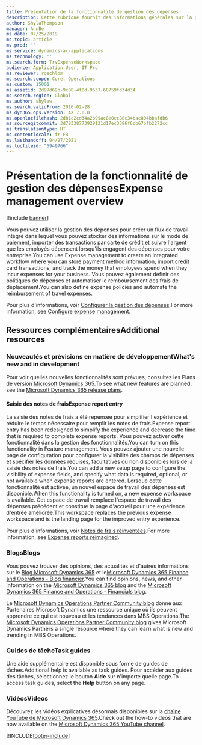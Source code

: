 ```yaml
---
title: Présentation de la fonctionnalité de gestion des dépenses
description: Cette rubrique fournit des informations générales sur la gestion des dépenses et des liens vers des ressources supplémentaires. Vous pouvez utiliser la gestion des dépenses pour créer un flux de travail intégré dans lequel vous pouvez stocker des informations sur le mode de paiement, importer des transactions par carte de crédit et suivre l'argent que les employés dépensent lorsqu'ils engagent des dépenses pour votre entreprise.
author: ShylaThompson
manager: AnnBe
ms.date: 07/25/2019
ms.topic: article
ms.prod: ''
ms.service: dynamics-ax-applications
ms.technology: ''
ms.search.form: TrvExpenseWorkspace
audience: Application User, IT Pro
ms.reviewer: roschlom
ms.search.scope: Core, Operations
ms.custom: 15001
ms.assetid: 2d97d69b-9c08-4f0d-9637-68759fd34d34
ms.search.region: Global
ms.author: shylaw
ms.search.validFrom: 2016-02-28
ms.dyn365.ops.version: AX 7.0.0
ms.openlocfilehash: 2db1c2cd34a2b99ac8e0cc88c34bac804bbafdb6
ms.sourcegitcommit: 3d78338773929121d17ec3386f6cb67bfb2272cc
ms.translationtype: HT
ms.contentlocale: fr-FR
ms.lasthandoff: 04/27/2021
ms.locfileid: "5949766"
---
```

# <a name="expense-management-overview"></a><span data-ttu-id="167a6-104">Présentation de la fonctionnalité de gestion des dépenses</span><span class="sxs-lookup"><span data-stu-id="167a6-104">Expense management overview</span></span>

[!include [banner](../includes/banner.md)]

<span data-ttu-id="167a6-105">Vous pouvez utiliser la gestion des dépenses pour créer un flux de travail intégré dans lequel vous pouvez stocker des informations sur le mode de paiement, importer des transactions par carte de crédit et suivre l'argent que les employés dépensent lorsqu'ils engagent des dépenses pour votre entreprise.</span><span class="sxs-lookup"><span data-stu-id="167a6-105">You can use Expense management to create an integrated workflow where you can store payment method information, import credit card transactions, and track the money that employees spend when they incur expenses for your business.</span></span> <span data-ttu-id="167a6-106">Vous pouvez également définir des politiques de dépenses et automatiser le remboursement des frais de déplacement.</span><span class="sxs-lookup"><span data-stu-id="167a6-106">You can also define expense policies and automate the reimbursement of travel expenses.</span></span>

<span data-ttu-id="167a6-107">Pour plus d'informations, voir [Configurer la gestion des dépenses](plan-expense-management.md).</span><span class="sxs-lookup"><span data-stu-id="167a6-107">For more information, see [Configure expense management](plan-expense-management.md).</span></span>

## <a name="additional-resources"></a><span data-ttu-id="167a6-108">Ressources complémentaires</span><span class="sxs-lookup"><span data-stu-id="167a6-108">Additional resources</span></span>

### <a name="whats-new-and-in-development"></a><span data-ttu-id="167a6-109">Nouveautés et prévisions en matière de développement</span><span class="sxs-lookup"><span data-stu-id="167a6-109">What's new and in development</span></span>

<span data-ttu-id="167a6-110">Pour voir quelles nouvelles fonctionnalités sont prévues, consultez les Plans de version [Microsoft Dynamics 365](/dynamics365/release-plans/).</span><span class="sxs-lookup"><span data-stu-id="167a6-110">To see what new features are planned, see the [Microsoft Dynamics 365 release plans](/dynamics365/release-plans/).</span></span>

#### <a name="expense-report-entry"></a><span data-ttu-id="167a6-111">Saisie des notes de frais</span><span class="sxs-lookup"><span data-stu-id="167a6-111">Expense report entry</span></span>

<span data-ttu-id="167a6-112">La saisie des notes de frais a été repensée pour simplifier l'expérience et réduire le temps nécessaire pour remplir les notes de frais.</span><span class="sxs-lookup"><span data-stu-id="167a6-112">Expense report entry has been redesigned to simplify the experience and decrease the time that is required to complete expense reports.</span></span> <span data-ttu-id="167a6-113">Vous pouvez activer cette fonctionnalité dans la gestion des fonctionnalités.</span><span class="sxs-lookup"><span data-stu-id="167a6-113">You can turn on this functionality in Feature management.</span></span> <span data-ttu-id="167a6-114">Vous pouvez ajouter une nouvelle page de configuration pour configurer la visibilité des champs de dépenses et spécifier les données requises, facultatives ou non disponibles lors de la saisie des notes de frais.</span><span class="sxs-lookup"><span data-stu-id="167a6-114">You can add a new setup page to configure the visibility of expense fields, and specify what data is required, optional, or not available when expense reports are entered.</span></span> <span data-ttu-id="167a6-115">Lorsque cette fonctionnalité est activée, un nouvel espace de travail des dépenses est disponible.</span><span class="sxs-lookup"><span data-stu-id="167a6-115">When this functionality is turned on, a new expense workspace is available.</span></span> <span data-ttu-id="167a6-116">Cet espace de travail remplace l'espace de travail des dépenses précédent et constitue la page d'accueil pour une expérience d'entrée améliorée.</span><span class="sxs-lookup"><span data-stu-id="167a6-116">This workspace replaces the previous expense workspace and is the landing page for the improved entry experience.</span></span>

<span data-ttu-id="167a6-117">Pour plus d'informations, voir [Notes de frais réinventées](ExpenseWorkspaceNew.md).</span><span class="sxs-lookup"><span data-stu-id="167a6-117">For more information, see [Expense reports reimagined](ExpenseWorkspaceNew.md).</span></span>

### <a name="blogs"></a><span data-ttu-id="167a6-118">Blogs</span><span class="sxs-lookup"><span data-stu-id="167a6-118">Blogs</span></span>

<span data-ttu-id="167a6-119">Vous pouvez trouver des opinions, des actualités et d'autres informations sur le [Blog Microsoft Dynamics 365](https://community.dynamics.com/b/msftdynamicsblog?c=Enterprise) et le[Microsoft Dynamics 365 Finance and Operations - Blog financier](https://community.dynamics.com/365/financeandoperations/b/financials).</span><span class="sxs-lookup"><span data-stu-id="167a6-119">You can find opinions, news, and other information on the [Microsoft Dynamics 365 blog](https://community.dynamics.com/b/msftdynamicsblog?c=Enterprise) and the [Microsoft Dynamics 365 Finance and Operations - Financials blog](https://community.dynamics.com/365/financeandoperations/b/financials).</span></span>

<span data-ttu-id="167a6-120">Le [Microsoft Dynamics Operations Partner Community blog](https://community.dynamics.com/partner/b/operationspartnercommunityblog) donne aux Partenaires Microsoft Dynamics une ressource unique où ils peuvent apprendre ce qui est nouveau et les tendances dans MBS Operations.</span><span class="sxs-lookup"><span data-stu-id="167a6-120">The [Microsoft Dynamics Operations Partner Community blog](https://community.dynamics.com/partner/b/operationspartnercommunityblog) gives Microsoft Dynamics Partners a single resource where they can learn what is new and trending in MBS Operations.</span></span>

### <a name="task-guides"></a><span data-ttu-id="167a6-121">Guides de tâche</span><span class="sxs-lookup"><span data-stu-id="167a6-121">Task guides</span></span>

<span data-ttu-id="167a6-122">Une aide supplémentaire est disponible sous forme de guides de tâches.</span><span class="sxs-lookup"><span data-stu-id="167a6-122">Additional help is available as task guides.</span></span> <span data-ttu-id="167a6-123">Pour accéder aux guides des tâches, sélectionnez le bouton **Aide** sur n'importe quelle page.</span><span class="sxs-lookup"><span data-stu-id="167a6-123">To access task guides, select the **Help** button on any page.</span></span>

### <a name="videos"></a><span data-ttu-id="167a6-124">Vidéos</span><span class="sxs-lookup"><span data-stu-id="167a6-124">Videos</span></span>

<span data-ttu-id="167a6-125">Découvrez les vidéos explicatives désormais disponibles sur la [chaîne YouTube de Microsoft Dynamics 365](https://www.youtube.com/channel/UCJGCg4rB3QSs8y_1FquelBQ).</span><span class="sxs-lookup"><span data-stu-id="167a6-125">Check out the how-to videos that are now available on the [Microsoft Dynamics 365 YouTube channel](https://www.youtube.com/channel/UCJGCg4rB3QSs8y_1FquelBQ).</span></span>


[!INCLUDE[footer-include](../includes/footer-banner.md)]
